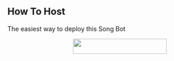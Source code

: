 
## How To Host
The easiest way to deploy this Song Bot
<p align="center"><a href="https://heroku.com/deploy?template=https://github.com/TioDexty/TioDexty"> <img src="https://img.shields.io/badge/Deploy%20To%20Heroku-blueviolet?style=for-the-badge&logo=heroku" width="210" height="34.45"/></a></p>
